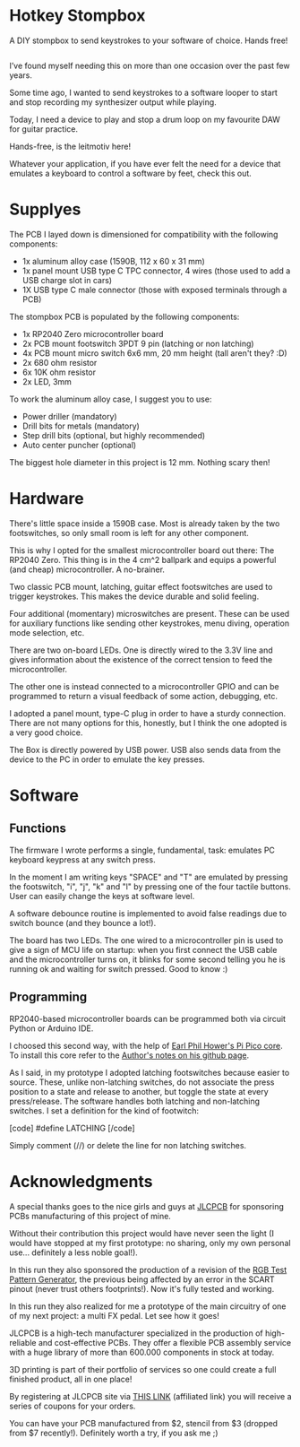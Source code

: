 # Hotkey Stompbox
A DIY stompbox to send keystrokes to your software of choice. Hands free!

![]()

I’ve found myself needing this on more than one occasion over the past few years.

Some time ago, I wanted to send keystrokes to a software looper to start and stop recording my synthesizer output while playing.

Today, I need a device to play and stop a drum loop on my favourite DAW for guitar practice.

Hands-free, is the leitmotiv here!

Whatever your application, if you have ever felt the need for a device that emulates a keyboard to control a software by feet, check this out.

# Supplyes
The PCB I layed down is dimensioned for compatibility with the following components:

- 1x aluminum alloy case (1590B, 112 x 60 x 31 mm)
- 1x panel mount USB type C TPC connector, 4 wires (those used to add a USB charge slot in cars)
- 1X USB type C male connector (those with exposed terminals through a PCB)

The stompbox PCB is populated by the following components:

- 1x RP2040 Zero microcontroller board
- 2x PCB mount footswitch 3PDT 9 pin (latching or non latching)
- 4x PCB mount micro switch 6x6 mm, 20 mm height (tall aren't they? :D)
- 2x 680 ohm resistor
- 6x 10K ohm resistor
- 2x LED, 3mm

To work the aluminum alloy case, I suggest you to use:
- Power driller (mandatory)
- Drill bits for metals (mandatory)
- Step drill bits (optional, but highly recommended)
- Auto center puncher (optional)
  
The biggest hole diameter in this project is 12 mm. Nothing scary then!
# Hardware
There's little space inside a 1590B case. Most is already taken by the two footswitches, so only small room is left for any other component.

This is why I opted for the smallest microcontroller board out there: The RP2040 Zero. This thing is in the 4 cm^2 ballpark and equips a powerful (and cheap) microcontroller. A no-brainer.

Two classic PCB mount, latching, guitar effect footswitches are used to trigger keystrokes. This makes the device durable and solid feeling.

Four additional (momentary) microswitches are present. These can be used for auxiliary functions like sending other keystrokes, menu diving, operation mode selection, etc.

There are two on-board LEDs. One is directly wired to the 3.3V line and gives information about the existence of the correct tension to feed the microcontroller.

The other one is instead connected to a microcontroller GPIO and can be programmed to return a visual feedback of some action, debugging, etc.

I adopted a panel mount, type-C plug in order to have a sturdy connection. There are not many options for this, honestly, but I think the one adopted is a very good choice.

The Box is directly powered by USB power. USB also sends data from the device to the PC in order to emulate the key presses.
# Software
## Functions
The firmware I wrote performs a single, fundamental, task: emulates PC keyboard keypress at any switch press.

In the moment I am writing keys "SPACE" and "T" are emulated by pressing the footswitch, "i", "j", "k" and "l" by pressing one of the four tactile buttons. User can easily change the keys at software level.

A software debounce routine is implemented to avoid false readings due to switch bounce (and they bounce a lot!).

The board has two LEDs. The one wired to a microcontroller pin is used to give a sign of MCU life on startup: when you first connect the USB cable and the microcontroller turns on, it blinks for some second telling you he is running ok and waiting for switch pressed.
Good to know :)

## Programming
RP2040-based microcontroller boards can be programmed both via circuit Python or Arduino IDE.

I choosed this second way, with the help of [Earl Phil Hower's Pi Pico core](https://github.com/earlephilhower/arduino-pico). To install this core refer to the [Author's notes on his github page](https://github.com/earlephilhower/arduino-pico).

As I said, in my prototype I adopted latching footswitches because easier to source. These, unlike non-latching switches, do not associate the press position to a state and release to another, but toggle the state at every press/release.
The software handles both latching and non-latching switches. I set a definition for the kind of footwitch:

[code]
#define LATCHING
[/code]

Simply comment (//) or delete the line for non latching switches.

# Acknowledgments

A special thanks goes to the nice girls and guys at [JLCPCB](https://jlcpcb.com/IAT) for sponsoring PCBs manufacturing of this project of mine.

Without their contribution this project would have never seen the light (I would have stopped at my first prototype: no sharing, only my own personal use... definitely a less noble goal!).

In this run they also sponsored the production of a revision of the [RGB Test Pattern Generator](https://www.instructables.com/DIY-Portable-RGB-CRT-Test-Pattern-Generator/), the previous being affected by an error in the SCART pinout (never trust others footprints!). Now it's fully tested and working.

In this run they also realized for me a prototype of the main circuitry of one of my next project: a multi FX pedal. Let see how it goes!

JLCPCB is a high-tech manufacturer specialized in the production of high-reliable and cost-effective PCBs. They offer a flexible PCB assembly service with a huge library of more than 600.000 components in stock at today.

3D printing is part of their portfolio of services so one could create a full finished product, all in one place!

By registering at JLCPCB site via [THIS LINK](https://jlcpcb.com/IAT) (affiliated link) you will receive a series of coupons for your orders.

You can have your PCB manufactured from $2, stencil from $3 (dropped from $7 recently!). Definitely worth a try, if you ask me ;)
